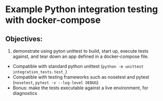 # Example Python integration testing with docker-compose

## Objectives:

1. demonstrate using pyton unittest to build, start up, execute tests against, and tear down an app defined in a docker-compose file.
- Compatible with standard python unittest (`python -m unittest integration_tests.test_`)
- Compatible with testing frameworks such as nosetest and pytest (`nosetest`, `pytest -v --log-level DEBUG`)
- Bonus: make the tests executable against a live environment, for diagnostics
